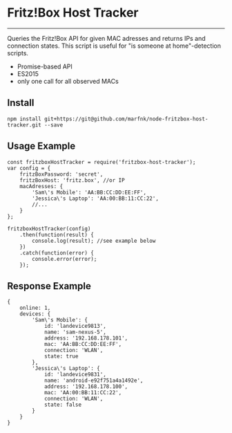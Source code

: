 # Fritz!Box Host Tracker
------

Queries the Fritz!Box API for given MAC adresses and returns IPs and connection states.
This script is useful for "is someone at home"-detection scripts.

* Promise-based API
* ES2015
* only one call for all observed MACs

## Install

    npm install git+https://git@github.com/marfnk/node-fritzbox-host-tracker.git --save

## Usage Example

    const fritzboxHostTracker = require('fritzbox-host-tracker');
    var config = {
        fritzBoxPassword: 'secret',
        fritzBoxHost: 'fritz.box', //or IP
        macAdresses: {
            'Sam\'s Mobile': 'AA:BB:CC:DD:EE:FF',
            'Jessica\'s Laptop': 'AA:00:BB:11:CC:22',
            //...
        }
    };

    fritzboxHostTracker(config)
        .then(function(result) {
            console.log(result); //see example below
        })
        .catch(function(error) {
            console.error(error);
        });

## Response Example

    {
        online: 1,
        devices: {
            'Sam\'s Mobile': {
                id: 'landevice9813',
                name: 'sam-nexus-5',
                address: '192.168.178.101',
                mac: 'AA:BB:CC:DD:EE:FF',
                connection: 'WLAN',
                state: true
            },
            'Jessica\'s Laptop': {
                id: 'landevice9831',
                name: 'android-e92f751a4a1492e',
                address: '192.168.178.100',
                mac: 'AA:00:BB:11:CC:22',
                connection: 'WLAN',
                state: false
            }
        }
    }
